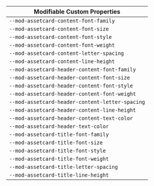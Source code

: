 | Modifiable Custom Properties                    |
| ----------------------------------------------- |
| `--mod-assetcard-content-font-family`           |
| `--mod-assetcard-content-font-size`             |
| `--mod-assetcard-content-font-style`            |
| `--mod-assetcard-content-font-weight`           |
| `--mod-assetcard-content-letter-spacing`        |
| `--mod-assetcard-content-line-height`           |
| `--mod-assetcard-header-content-font-family`    |
| `--mod-assetcard-header-content-font-size`      |
| `--mod-assetcard-header-content-font-style`     |
| `--mod-assetcard-header-content-font-weight`    |
| `--mod-assetcard-header-content-letter-spacing` |
| `--mod-assetcard-header-content-line-height`    |
| `--mod-assetcard-header-content-text-color`     |
| `--mod-assetcard-header-text-color`             |
| `--mod-assetcard-title-font-family`             |
| `--mod-assetcard-title-font-size`               |
| `--mod-assetcard-title-font-style`              |
| `--mod-assetcard-title-font-weight`             |
| `--mod-assetcard-title-letter-spacing`          |
| `--mod-assetcard-title-line-height`             |
